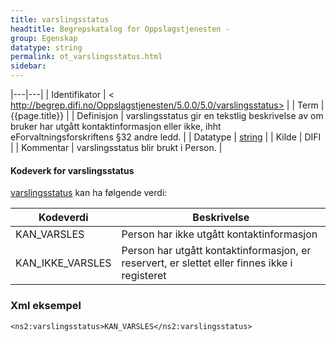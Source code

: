```yaml
---
title: varslingsstatus  
headtitle: Begrepskatalog for Oppslagstjenesten -  
group: Egenskap  
datatype: string  
permalink: ot_varslingsstatus.html
sidebar:
---
```


|---|---|
| Identifikator | < http://begrep.difi.no/Oppslagstjenesten/5.0.0/5.0/varslingsstatus> |
| Term          | {{page.title}} |
| Definisjon    | varslingsstatus gir en tekstlig beskrivelse av om bruker har utgått kontaktinformasjon eller ikke, ihht eForvaltningsforskriftens §32 andre ledd. |
| Datatype      | [string](http://www.w3.org/TR/xmlschema) |
| Kilde         | DIFI |
| Kommentar     | varslingsstatus blir brukt i Person. |

#### Kodeverk for varslingsstatus

[varslingsstatus](varslingsstatus.md) kan ha følgende
verdi:

| Kodeverdi          | Beskrivelse                                                                                   |
| ------------------ | --------------------------------------------------------------------------------------------- |
| KAN\_VARSLES       | Person har ikke utgått kontaktinformasjon                                                     |
| KAN\_IKKE\_VARSLES | Person har utgått kontaktinformasjon, er reservert, er slettet eller finnes ikke i registeret |

### Xml eksempel

    <ns2:varslingsstatus>KAN_VARSLES</ns2:varslingsstatus>
